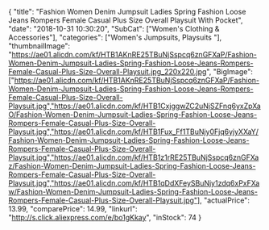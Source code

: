 {
	"title": "Fashion Women Denim Jumpsuit Ladies Spring Fashion Loose Jeans Rompers Female Casual Plus Size Overall Playsuit With Pocket",
	"date": "2018-10-31 10:30:20",
	"SubCat": ["Women's Clothing & Accessories"],
	"categories": ["Women's Jumpsuits, Playsuits "],
	"thumbnailImage": "https://ae01.alicdn.com/kf/HTB1AKnRE25TBuNjSspcq6znGFXaP/Fashion-Women-Denim-Jumpsuit-Ladies-Spring-Fashion-Loose-Jeans-Rompers-Female-Casual-Plus-Size-Overall-Playsuit.jpg_220x220.jpg",
	"BigImage": ["https://ae01.alicdn.com/kf/HTB1AKnRE25TBuNjSspcq6znGFXaP/Fashion-Women-Denim-Jumpsuit-Ladies-Spring-Fashion-Loose-Jeans-Rompers-Female-Casual-Plus-Size-Overall-Playsuit.jpg","https://ae01.alicdn.com/kf/HTB1CxjggwZC2uNjSZFnq6yxZpXaO/Fashion-Women-Denim-Jumpsuit-Ladies-Spring-Fashion-Loose-Jeans-Rompers-Female-Casual-Plus-Size-Overall-Playsuit.jpg","https://ae01.alicdn.com/kf/HTB1Fux_Ff1TBuNjy0Fjq6yjyXXaY/Fashion-Women-Denim-Jumpsuit-Ladies-Spring-Fashion-Loose-Jeans-Rompers-Female-Casual-Plus-Size-Overall-Playsuit.jpg","https://ae01.alicdn.com/kf/HTB1z1rRE25TBuNjSspcq6znGFXaz/Fashion-Women-Denim-Jumpsuit-Ladies-Spring-Fashion-Loose-Jeans-Rompers-Female-Casual-Plus-Size-Overall-Playsuit.jpg","https://ae01.alicdn.com/kf/HTB1qDdXFeySBuNjy1zdq6xPxFXaw/Fashion-Women-Denim-Jumpsuit-Ladies-Spring-Fashion-Loose-Jeans-Rompers-Female-Casual-Plus-Size-Overall-Playsuit.jpg"],
	"actualPrice": 13.99,
	"comparePrice": 14.99,
	"linkurl": "http://s.click.aliexpress.com/e/bo1gKkay",
	"inStock": 74
}
